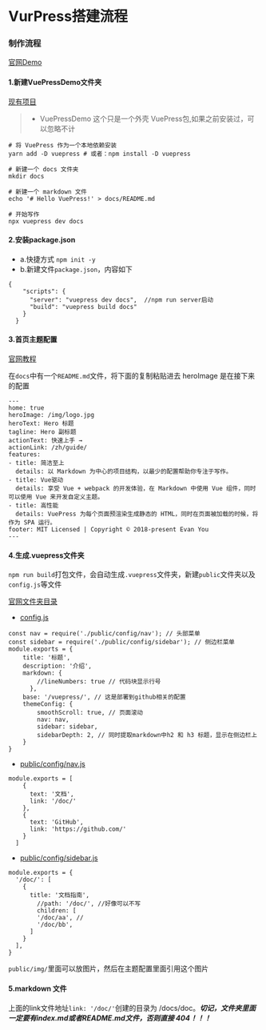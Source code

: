# VurPress搭建流程
### 制作流程
[官网Demo](https://www.vuepress.cn/guide/getting-started.html#%E5%85%A8%E5%B1%80%E5%AE%89%E8%A3%85)

#### 1.新建VuePressDemo文件夹
[现有项目](https://www.vuepress.cn/guide/getting-started.html#%E5%85%A8%E5%B1%80%E5%AE%89%E8%A3%85)
>- VuePressDemo 这个只是一个外壳
VuePress包,如果之前安装过，可以忽略不计
```
# 将 VuePress 作为一个本地依赖安装
yarn add -D vuepress # 或者：npm install -D vuepress

# 新建一个 docs 文件夹
mkdir docs

# 新建一个 markdown 文件
echo '# Hello VuePress!' > docs/README.md

# 开始写作
npx vuepress dev docs
```
#### 2.安装package.json
* a.快捷方式 `npm init -y`
* b.新建文件`package.json`，内容如下
```
{
    "scripts": {
      "server": "vuepress dev docs",  //npm run server启动
      "build": "vuepress build docs"
    }
  }
```

#### 3.首页主题配置
[官网教程](https://www.vuepress.cn/theme/default-theme-config.html#%E9%A6%96%E9%A1%B5)

在`docs`中有一个`README.md`文件，将下面的复制粘贴进去
heroImage 是在接下来的配置
```
---
home: true
heroImage: /img/logo.jpg
heroText: Hero 标题
tagline: Hero 副标题
actionText: 快速上手 →
actionLink: /zh/guide/
features:
- title: 简洁至上
  details: 以 Markdown 为中心的项目结构，以最少的配置帮助你专注于写作。
- title: Vue驱动
  details: 享受 Vue + webpack 的开发体验，在 Markdown 中使用 Vue 组件，同时可以使用 Vue 来开发自定义主题。
- title: 高性能
  details: VuePress 为每个页面预渲染生成静态的 HTML，同时在页面被加载的时候，将作为 SPA 运行。
footer: MIT Licensed | Copyright © 2018-present Evan You
---
```

#### 4.生成.vuepress文件夹
`npm run build`打包文件，会自动生成`.vuepress`文件夹，新建`public`文件夹以及`config.js`等文件

[官网文件夹目录](https://www.vuepress.cn/guide/directory-structure.html#%E9%BB%98%E8%AE%A4%E7%9A%84%E9%A1%B5%E9%9D%A2%E8%B7%AF%E7%94%B1)

* [config.js](https://www.vuepress.cn/config/)
```
const nav = require('./public/config/nav'); // 头部菜单
const sidebar = require('./public/config/sidebar'); // 侧边栏菜单
module.exports = {
    title: '标题',
    description: '介绍',
    markdown: {
        //lineNumbers: true // 代码块显示行号
      },
    base: '/vuepress/', // 这是部署到github相关的配置
    themeConfig: {
        smoothScroll: true, // 页面滚动
        nav: nav,
        sidebar: sidebar,
        sidebarDepth: 2, // 同时提取markdown中h2 和 h3 标题，显示在侧边栏上
    }
}
```

* [public/config/nav.js](https://www.vuepress.cn/theme/default-theme-config.html#%E5%AF%BC%E8%88%AA%E6%A0%8F)
```
module.exports = [
    {
      text: '文档',
      link: '/doc/'
    },
    {
      text: 'GitHub',
      link: 'https://github.com/'
    }
  ]
```

* [public/config/sidebar.js](https://www.vuepress.cn/theme/default-theme-config.html#%E4%BE%A7%E8%BE%B9%E6%A0%8F)
```
module.exports = {
  '/doc/': [
    {
      title: '文档指南',
        //path: '/doc/', //好像可以不写
        children: [
        '/doc/aa', // 
        '/doc/bb', 
      ]
    }
  ],
}
```

`public/img/`里面可以放图片，然后在主题配置里面引用这个图片

#### 5.markdown 文件
上面的link文件地址`link: '/doc/'`创建的目录为 /docs/doc。***切记，文件夹里面一定要有index.md或者README.md文件，否则直接 404！！！***



